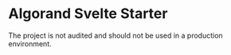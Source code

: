 # Algorand Svelte Starter

The project is not audited and should not be used in a production environment.
